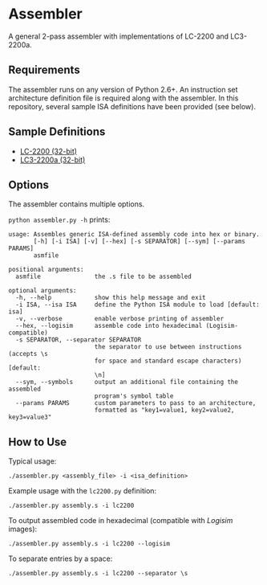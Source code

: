 # Assembler
A general 2-pass assembler with implementations of LC-2200 and LC3-2200a.

## Requirements
The assembler runs on any version of Python 2.6+.  An instruction set architecture definition file is required along with the assembler.  In this repository, several sample ISA definitions have been provided (see below).

## Sample Definitions
* [LC-2200 (32-bit)](lc2200.py)
* [LC3-2200a (32-bit)](lc32200a.py)

## Options
The assembler contains multiple options.

`python assembler.py -h` prints:
```
usage: Assembles generic ISA-defined assembly code into hex or binary.
       [-h] [-i ISA] [-v] [--hex] [-s SEPARATOR] [--sym] [--params PARAMS]
       asmfile

positional arguments:
  asmfile               the .s file to be assembled

optional arguments:
  -h, --help            show this help message and exit
  -i ISA, --isa ISA     define the Python ISA module to load [default: isa]
  -v, --verbose         enable verbose printing of assembler
  --hex, --logisim      assemble code into hexadecimal (Logisim-compatible)
  -s SEPARATOR, --separator SEPARATOR
                        the separator to use between instructions (accepts \s
                        for space and standard escape characters) [default:
                        \n]
  --sym, --symbols      output an additional file containing the assembled
                        program's symbol table
  --params PARAMS       custom parameters to pass to an architecture,
                        formatted as "key1=value1, key2=value2, key3=value3"

```

## How to Use
Typical usage:
```
./assembler.py <assembly_file> -i <isa_definition>
```

Example usage with the `lc2200.py` definition:
```
./assembler.py assembly.s -i lc2200
```

To output assembled code in hexadecimal (compatible with *Logisim* images):
```
./assembler.py assembly.s -i lc2200 --logisim
```

To separate entries by a space:
```
./assembler.py assembly.s -i lc2200 --separator \s
```

